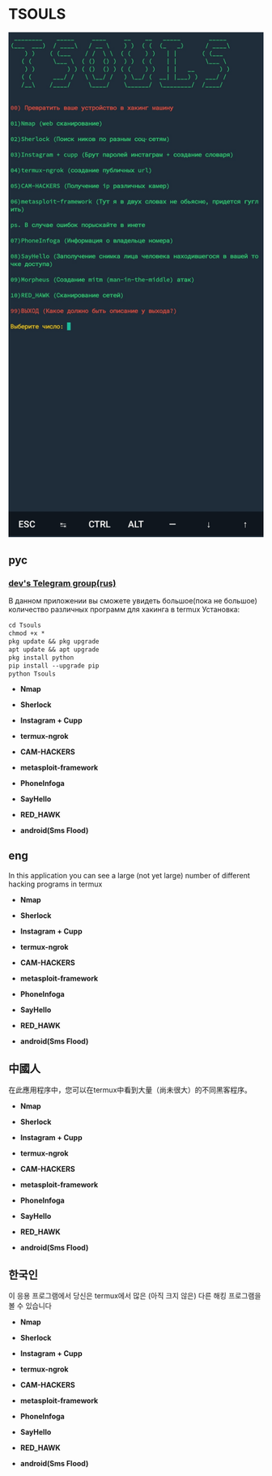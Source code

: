 # TSOULS
![](/1.jpg)
## рус
### [dev's Telegram group(rus)](https://t.me/joinchat/J6z8nxSkAQPa68JbIGRqyg)
В данном приложении вы сможете увидеть большое(пока не большое) количество различных программ для хакинга в termux
Установка:
```
cd Tsouls
chmod +x *
pkg update && pkg upgrade
apt update && apt upgrade
pkg install python
pip install --upgrade pip
python Tsouls
```
- **Nmap**

- **Sherlock**

- **Instagram + Cupp**

- **termux-ngrok**

- **CAM-HACKERS**

- **metasploit-framework**

- **PhoneInfoga**

- **SayHello**

- **RED_HAWK**

- **android(Sms Flood)**
## eng
In this application you can see a large (not yet large) number of different hacking programs in termux

- **Nmap**

- **Sherlock**

- **Instagram + Cupp**

- **termux-ngrok**

- **CAM-HACKERS**

- **metasploit-framework**

- **PhoneInfoga**

- **SayHello**

- **RED_HAWK**

- **android(Sms Flood)**


## 中國人
在此應用程序中，您可以在termux中看到大量（尚未很大）的不同黑客程序。

- **Nmap**

- **Sherlock**

- **Instagram + Cupp**

- **termux-ngrok**

- **CAM-HACKERS**

- **metasploit-framework**

- **PhoneInfoga**

- **SayHello**

- **RED_HAWK**

- **android(Sms Flood)**


## 한국인
이 응용 프로그램에서 당신은 termux에서 많은 (아직 크지 않은) 다른 해킹 프로그램을 볼 수 있습니다

- **Nmap**

- **Sherlock**

- **Instagram + Cupp**

- **termux-ngrok**

- **CAM-HACKERS**

- **metasploit-framework**

- **PhoneInfoga**

- **SayHello**

- **RED_HAWK**

- **android(Sms Flood)**

